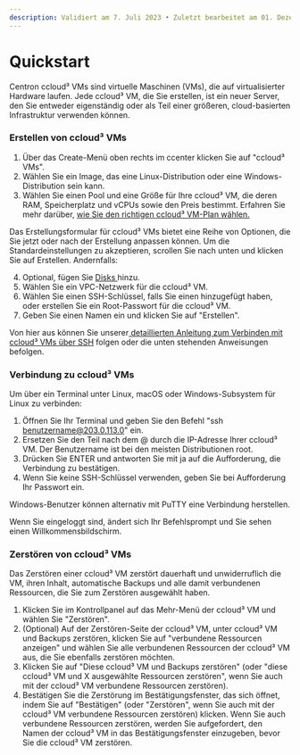 ```yaml
---
description: Validiert am 7. Juli 2023 • Zuletzt bearbeitet am 01. Dezember 2023
---
```


# Quickstart

Centron ccloud³ VMs sind virtuelle Maschinen (VMs), die auf virtualisierter Hardware laufen. Jede ccloud³ VM, die Sie erstellen, ist ein neuer Server, den Sie entweder eigenständig oder als Teil einer größeren, cloud-basierten Infrastruktur verwenden können.



### Erstellen von ccloud³ VMs&#x20;

1. Über das Create-Menü oben rechts im ccenter klicken Sie auf "ccloud³ VMs".
2. Wählen Sie ein Image, das eine Linux-Distribution oder eine Windows-Distribution sein kann.
3. Wählen Sie einen Pool und eine Größe für Ihre ccloud³ VM, die deren RAM, Speicherplatz und vCPUs sowie den Preis bestimmt. Erfahren Sie mehr darüber, [wie Sie den richtigen ccloud³ VM-Plan wählen.](../konzepte/vm-grosse-pool-and-gpu-wahlen.md)

Das Erstellungsformular für ccloud³ VMs bietet eine Reihe von Optionen, die Sie jetzt oder nach der Erstellung anpassen können. Um die Standardeinstellungen zu akzeptieren, scrollen Sie nach unten und klicken Sie auf Erstellen. Andernfalls:

4. Optional, fügen Sie [Disks ](https://app.gitbook.com/o/qZfyhEIOoMD2Tm025WII/s/RJxFPLhOBZQT2DPxjzdO/)hinzu.
5. Wählen Sie ein VPC-Netzwerk für die ccloud³ VM.
6. Wählen Sie einen SSH-Schlüssel, falls Sie einen hinzugefügt haben, oder erstellen Sie ein Root-Passwort für die ccloud³ VM.
7. Geben Sie einen Namen ein und klicken Sie auf "Erstellen".

Von hier aus können Sie unserer[ detaillierten Anleitung zum Verbinden mit ccloud³ VMs über SSH](../how-tos/mit-ssh-verbinden.md) folgen oder die unten stehenden Anweisungen befolgen.



### Verbindung zu ccloud³ VMs

Um über ein Terminal unter Linux, macOS oder Windows-Subsystem für Linux zu verbinden:

1. Öffnen Sie Ihr Terminal und geben Sie den Befehl "ssh benutzername@203.0.113.0" ein.
2. Ersetzen Sie den Teil nach dem @ durch die IP-Adresse Ihrer ccloud³ VM. Der Benutzername ist bei den meisten Distributionen root.
3. Drücken Sie ENTER und antworten Sie mit ja auf die Aufforderung, die Verbindung zu bestätigen.
4. Wenn Sie keine SSH-Schlüssel verwenden, geben Sie bei Aufforderung Ihr Passwort ein.

Windows-Benutzer können alternativ mit PuTTY eine Verbindung herstellen.

Wenn Sie eingeloggt sind, ändert sich Ihr Befehlsprompt und Sie sehen einen Willkommensbildschirm.



### Zerstören von ccloud³ VMs

Das Zerstören einer ccloud³ VM zerstört dauerhaft und unwiderruflich die VM, ihren Inhalt, automatische Backups und alle damit verbundenen Ressourcen, die Sie zum Zerstören ausgewählt haben.

1. Klicken Sie im Kontrollpanel auf das Mehr-Menü der ccloud³ VM und wählen Sie "Zerstören".
2. (Optional) Auf der Zerstören-Seite der ccloud³ VM, unter ccloud³ VM und Backups zerstören, klicken Sie auf "verbundene Ressourcen anzeigen" und wählen Sie alle verbundenen Ressourcen der ccloud³ VM aus, die Sie ebenfalls zerstören möchten.
3. Klicken Sie auf "Diese ccloud³ VM und Backups zerstören" (oder "diese ccloud³ VM und X ausgewählte Ressourcen zerstören", wenn Sie auch mit der ccloud³ VM verbundene Ressourcen zerstören).
4. Bestätigen Sie die Zerstörung im Bestätigungsfenster, das sich öffnet, indem Sie auf "Bestätigen" (oder "Zerstören", wenn Sie auch mit der ccloud³ VM verbundene Ressourcen zerstören) klicken. Wenn Sie auch verbundene Ressourcen zerstören, werden Sie aufgefordert, den Namen der ccloud³ VM in das Bestätigungsfenster einzugeben, bevor Sie die ccloud³ VM zerstören.
